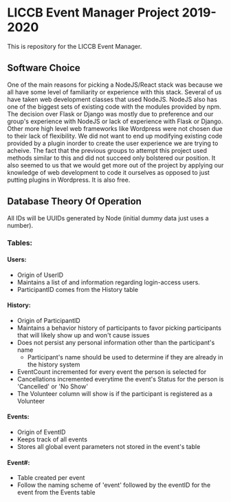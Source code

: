 # LICCB Event Manager Project 2019-2020
This is repository for the LICCB Event Manager.

## Software Choice
One of the main reasons for picking a NodeJS/React stack was because we all have some level of familiarity or experience with this stack.  Several of us have taken web development classes that used NodeJS.  NodeJS also has one of the biggest sets of existing code with the modules provided by npm.  The decision over Flask or Django was mostly due to preference and our group's experience with NodeJS or lack of experience with Flask or Django.
Other more high level web frameworks like Wordpress were not chosen due to their lack of flexibility.  We did not want to end up modifying existing code provided by a plugin inorder to create the user experience we are trying to acheive.  The fact that the previous groups to attempt this project used methods similar to this and did not succeed only bolstered our position.  It also seemed to us that we would get more out of the project by applying our knowledge of web development to code it ourselves as opposed to just putting plugins in Wordpress.  It is also free.

## Database Theory Of Operation
All IDs will be UUIDs generated by Node (initial dummy data just uses a number).

### Tables:

#### Users:
* Origin of UserID
* Maintains a list of and information regarding login-access users.
* ParticipantID comes from the History table

#### History:
* Origin of ParticipantID
* Maintains a behavior history of participants to favor picking participants that will likely show up and won't cause issues
* Does not persist any personal information other than the participant's name
  * Participant's name should be used to determine if they are already in the history system
* EventCount incremented for every event the person is selected for
* Cancellations incremented everytime the event's Status for the person is 'Cancelled' or 'No Show'
* The Volunteer column will show is if the participant is registered as a Volunteer

#### Events:
* Origin of EventID
* Keeps track of all events
* Stores all global event parameters not stored in the event's table

#### Event#:
* Table created per event
* Follow the naming scheme of 'event' followed by the eventID for the event from the Events table